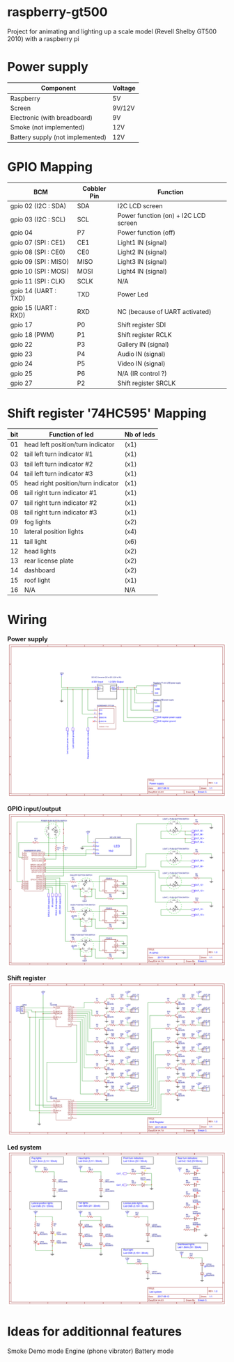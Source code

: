 # raspberry-gt500
Project for animating and lighting up a scale model (Revell Shelby GT500 2010) with a raspberry pi

# Power supply
| Component | Voltage |
| --------|---------|
| Raspberry | 5V |
| Screen | 9V/12V |
| Electronic (with breadboard) | 9V |
| Smoke (not implemented) | 12V |
| Battery supply (not implemented) | 12V |

# GPIO Mapping
 BCM | Cobbler Pin | Function |
| --------|---------|-------|
| gpio 02 (I2C : SDA) | SDA | I2C LCD screen |
| gpio 03 (I2C : SCL) | SCL | Power function (on) + I2C LCD screen |
| gpio 04 | P7 | Power function (off) |
| gpio 07 (SPI : CE1) | CE1 | Light1 IN (signal) |
| gpio 08 (SPI : CE0) | CE0 | Light2 IN (signal) |
| gpio 09 (SPI : MISO) | MISO | Light3 IN (signal) |
| gpio 10 (SPI : MOSI) | MOSI | Light4 IN (signal) |
| gpio 11 (SPI : CLK) | SCLK  | N/A |
| gpio 14 (UART : TXD) | TXD | Power Led |
| gpio 15 (UART : RXD) | RXD | NC (because of UART activated) |
| gpio 17 | P0  | Shift register SDI |
| gpio 18 (PWM) | P1 | Shift register RCLK |
| gpio 22 | P3 | Gallery IN (signal) |
| gpio 23 | P4 | Audio IN (signal) |
| gpio 24 | P5 | Video IN (signal) |
| gpio 25 | P6 | N/A (IR control ?) |
| gpio 27 | P2 | Shift register SRCLK |

# Shift register '74HC595' Mapping
| bit | Function of led | Nb of leds |
| --------|---------|-------|
| 01 | head left position/turn indicator | (x1) |
| 02 | tail left turn indicator #1 | (x1) |
| 03 | tail left turn indicator #2 | (x1) |
| 04 | tail left turn indicator #3 | (x1) |
| 05 | head right position/turn indicator | (x1) |
| 06 | tail right turn indicator #1 | (x1) |
| 07 | tail right turn indicator #2 | (x1) |
| 08 | tail right turn indicator #3 | (x1) |
| 09 | fog lights | (x2) |
| 10 | lateral position lights | (x4) |
| 11 | tail light | (x6) |
| 12 | head lights | (x2) |
| 13 | rear license plate | (x2) |
| 14 | dashboard    | (x2) |
| 15 | roof light   | (x1) |
| 16 | N/A| N/A |

# Wiring

**Power supply**
![alt text](https://github.com/Zico56/raspberry-gt500/blob/master/wiring/Power-supply.png?raw=true)

**GPIO input/output**
![alt text](https://github.com/Zico56/raspberry-gt500/blob/master/wiring/Pi-GPIO.png?raw=true)

**Shift register**
![alt text](https://github.com/Zico56/raspberry-gt500/blob/master/wiring/Shift-register.png?raw=true)

**Led system**
![alt text](https://github.com/Zico56/raspberry-gt500/blob/master/wiring/Led-system.png?raw=true)

# Ideas for additionnal features
Smoke
Demo mode
Engine (phone vibrator)
Battery mode